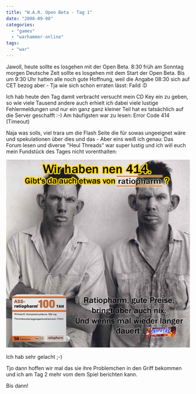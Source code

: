 ```yaml
---
title: "W.A.R. Open Beta - Tag 1"
date: "2008-09-08"
categories: 
  - "games"
  - "warhammer-online"
tags: 
  - "war"
---
```


Jawoll, heute sollte es losgehen mit der Open Beta. 8:30 früh am Sonntag morgen Deutsche Zeit sollte es losgehen mit dem Start der Open Beta. Bis um 9:30 Uhr hatten alle noch gute Hoffnung, weil die Angabe 08:30 sich auf CET bezog aber - Tja wie sich schon erraten lässt: Faild :D

Ich hab heute den Tag damit verbracht versucht mein CD Key ein zu geben, so wie viele Tausend andere auch erhielt ich dabei viele lustige Fehlermeldungen und nur ein ganz ganz kleiner Teil hat es tatsächlich auf die Server geschafft :-) Am häufigsten war zu lesen: Error Code 414 (Timeout)

Naja was solls, viel trara um die Flash Seite die für sowas ungeeignet wäre und spekulationen über dies und das - Aber eins weiß ich genau: Das Forum lesen und diverse "Heul Threads" war super lustig und ich will euch mein Fundstück des Tages nicht vorenthalten:

![at4gvy.png.jpg](images/at4gvy.png.jpg "at4gvy.png.jpg")

Ich hab sehr gelacht ;-)

Tjo dann hoffen wir mal das sie ihre Problemchen in den Griff bekommen und ich am Tag 2 mehr vom dem Spiel berichten kann.

Bis dann!
